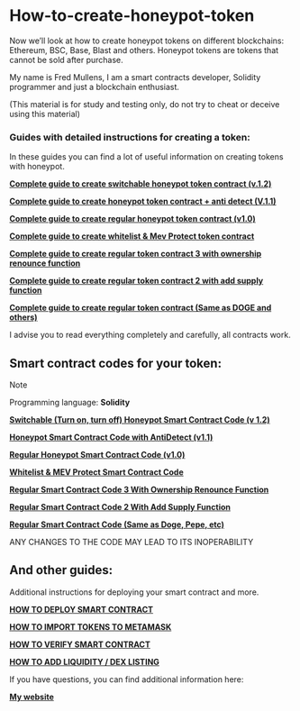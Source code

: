 # How-to-create-honeypot-token

Now we’ll look at how to create honeypot tokens on different blockchains: Ethereum, BSC, Base, Blast and others.
Honeypot tokens are tokens that cannot be sold after purchase.

My name is Fred Mullens, I am a smart contracts developer, Solidity programmer and just a blockchain enthusiast.

(This material is for study and testing only, do not try to cheat or deceive using this material)

### Guides with detailed instructions for creating a token:

In these guides you can find a lot of useful information on creating tokens with honeypot.

[**Complete guide to create switchable honeypot token contract (v.1.2)**](https://starblock.info/switchablehoneypottoken)

[**Complete guide to create honeypot token contract + anti detect (V.1.1)**](https://starblock.info/honeypottoken)

[**Complete guide to create regular honeypot token contract (v1.0)**](https://starblock.info/regularhoneypottoken)

[**Complete guide to create whitelist & Mev Protect token contract**](https://starblock.info/whitelistampmevprotect)

[**Complete guide to create regular token contract 3 with ownership renounce function**](https://starblock.info/tokencontract3withownership)

[**Complete guide to create regular token contract 2 with add supply function**](https://starblock.info/tokencontract2withaddsupply)

[**Complete guide to create regular token contract (Same as DOGE and others)**](https://starblock.info/tokencontract)

I advise you to read everything completely and carefully, all contracts work.

## Smart contract codes for your token:

> [!NOTE]
> Programming language: **Solidity**

[**Switchable (Turn on, turn off) Honeypot Smart Contract Code (v 1.2)**](https://starblock.info/switchable)


[**Honeypot Smart Contract Code with AntiDetect (v1.1)**](https://starblock.info/honeypot)


[**Regular Honeypot Smart Contract Code (v1.0)**](https://starblock.info/regularhoneypot)


[**Whitelist & MEV Protect Smart Contract Code**](https://starblock.info/whitelistampmev)


[**Regular Smart Contract Code 3 With Ownership Renounce Function**](https://starblock.info/code3withownership)


[**Regular Smart Contract Code 2 With Add Supply Function**](https://starblock.info/code2withaddsupply)


[**Regular Smart Contract Code (Same as Doge, Pepe, etc)**](https://starblock.info/codesameasdogepepeetc)


ANY CHANGES TO THE CODE MAY LEAD TO ITS INOPERABILITY

## And other guides:

Additional instructions for deploying your smart contract and more.

[**HOW TO DEPLOY SMART CONTRACT**](https://starblock.info/deploysmartcontract)

[**HOW TO IMPORT TOKENS TO METAMASK**](https://starblock.info/importtokenstometamask)

[**HOW TO VERIFY SMART CONTRACT**](https://starblock.info/verifysmartcontract)

[**HOW TO ADD LIQUIDITY / DEX LISTING**](https://starblock.info/addliquiditydexlisting)

If you have questions, you can find additional information here:

[**My website**](https://starblock.info/)


